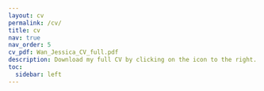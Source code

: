 ```yaml
---
layout: cv
permalink: /cv/
title: cv
nav: true
nav_order: 5
cv_pdf: Wan_Jessica_CV_full.pdf
description: Download my full CV by clicking on the icon to the right. Scroll down for a quick overview.
toc:
  sidebar: left
---
```

